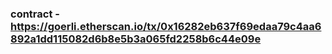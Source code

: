 ### contract - https://goerli.etherscan.io/tx/0x16282eb637f69edaa79c4aa6892a1dd115082d6b8e5b3a065fd2258b6c44e09e